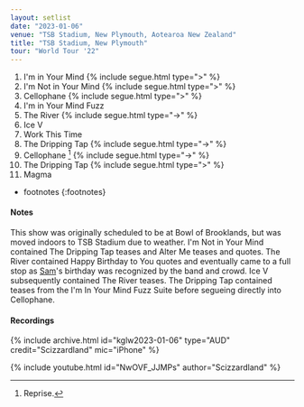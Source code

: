 ```yaml
---
layout: setlist
date: "2023-01-06"
venue: "TSB Stadium, New Plymouth, Aotearoa New Zealand"
title: "TSB Stadium, New Plymouth"
tour: "World Tour '22"
---
```



1. I'm in Your Mind
   {% include segue.html type=">" %}
2. I'm Not in Your Mind
   {% include segue.html type=">" %}
3. Cellophane
   {% include segue.html type=">" %}
4. I'm in Your Mind Fuzz
5. The River
   {% include segue.html type="->" %}
6. Ice V
7. Work This Time
8. The Dripping Tap
   {% include segue.html type="->" %}
9. Cellophane
   [^1]
   {% include segue.html type="->" %}
10. The Dripping Tap
   {% include segue.html type=">" %}
11. Magma

<!--snippet-->

* footnotes
{:footnotes}
[^1]: Reprise.


#### Notes

This show was originally scheduled to be at Bowl of Brooklands, but was moved indoors to TSB Stadium due to weather. I'm Not in Your Mind contained The Dripping Tap teases and Alter Me teases and quotes. The River contained Happy Birthday to You quotes and eventually came to a full stop as [Sam][bio]'s birthday was recognized by the band and crowd. Ice V subsequently contained The River teases. The Dripping Tap contained teases from the I'm In Your Mind Fuzz Suite before segueing directly into Cellophane.


#### Recordings

{% include archive.html id="kglw2023-01-06" type="AUD" credit="Scizzardland" mic="iPhone" %}

{% include youtube.html id="NwOVF_JJMPs" author="Scizzardland" %}


[bio]: /band-bio
